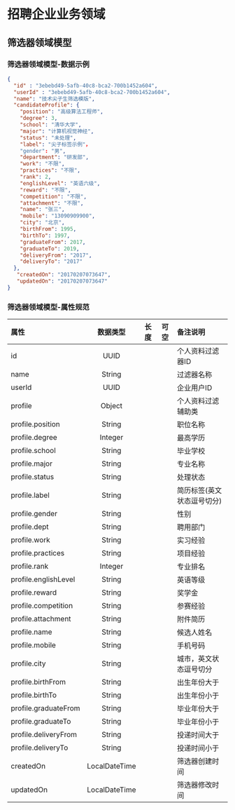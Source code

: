 # 招聘企业业务领域

## 筛选器领域模型

### 筛选器领域模型-数据示例

```json
{
  "id" : "3ebebd49-5afb-40c8-bca2-700b1452a604",
  "userId" : "3ebebd49-5afb-40c8-bca2-700b1452a604",
  "name": "技术尖子生筛选模版",
  "candidateProfile": {
    "position": "高级算法工程师",
	"degree": 3,
	"school": "清华大学",
    "major": "计算机视觉神经",
    "status": "未处理",
	"label": "尖子标签示例"，
	"gender": "男",
	"department": "研发部",
	"work": "不限",
	"practices": "不限",
	"rank": 2,
	"englishLevel": "英语六级",
	"reward": "不限",
	"competition": "不限",
    "attachment": "不限",
    "name": "张三",
    "mobile": "13090909900",
    "city": "北京",
	"birthFrom": 1995,
	"birthTo": 1997,
	"graduateFrom": 2017,
	"graduateTo": 2019,
	"deliveryFrom": "2017",
	"deliveryTo": "2017" 
  },
   "createdOn": "20170207073647",
   "updatedOn": "20170207073647"
}
```

### 筛选器领域模型-属性规范

| 属性 | 数据类型 | 长度 | 可空 | 备注说明  |
|:----|:--------:|:-----:|:----:|:--------------|
| id | UUID |  |  | 个人资料过滤器ID |
| name | String |  |  | 过滤器名称 |
|userId|UUID|||企业用户ID|
|profile|Object| | |个人资料过滤辅助类|
|profile.position|String | | |职位名称|
|profile.degree|Integer | | |最高学历|
|profile.school|String | | |毕业学校|
|profile.major|String | | |专业名称|
|profile.status|String | | |处理状态|处理出
|profile.label|String | | |简历标签(英文状态逗号切分)|
|profile.gender|String | | |性别|
|profile.dept|String | | |聘用部门|
|profile.work|String | | |实习经验|
|profile.practices|String | | |项目经验|
|profile.rank|Integer | | |专业排名|
|profile.englishLevel|String | | |英语等级|
|profile.reward|String | | |奖学金|
|profile.competition|String | | |参赛经验|
|profile.attachment|String | | |附件简历|
|profile.name|String | | |候选人姓名|
|profile.mobile|String | | |手机号码|
|profile.city|String | | |城市，英文状态逗号切分|
|profile.birthFrom|String | | |出生年份大于|
|profile.birthTo|String | | |出生年份小于|
|profile.graduateFrom|String | | |毕业年份大于|
|profile.graduateTo|String | | |毕业年份小于|
|profile.deliveryFrom|String | | |投递时间大于|
|profile.deliveryTo|String | | |投递时间小于|
| createdOn | LocalDateTime |  |  | 筛选器创建时间 |
| updatedOn | LocalDateTime |  |  | 筛选器修改时间 |